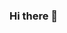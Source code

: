 ### Hi there 👋

<!--
**sahsu/sahsu** is a ✨ _special_ ✨ repository because its `README.md` (this file) appears on your GitHub profile.

Here are some ideas to get you started:

- 🔭 I’m currently working on Termly
- 🌱 I’m currently learning Rails, indie hacker and also be a father.
- 💬 Ask me about how to be devops in Taiwan.
- 📫 How to reach me: send me email sahsu.mobi@gmail.com
- 😄 Pronouns: ...
- ⚡ Fun fact: I am boring person.
-->

